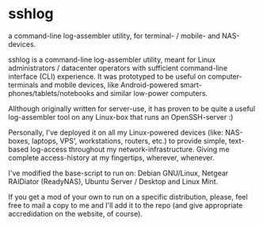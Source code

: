 sshlog
======

a command-line log-assembler utility, for terminal- / mobile- and NAS-devices.

sshlog is a command-line log-assembler utility, meant for Linux administrators / datacenter operators with sufficient command-line interface (CLI) experience. It was prototyped to be useful on computer-terminals and mobile devices, like Android-powered smart-phones/tablets/notebooks and similar low-power computers.

Allthough originally written for server-use, it has proven to be quite a useful log-assembler tool on any Linux-box that runs an OpenSSH-server :)

Personally, I've deployed it on all my Linux-powered devices (like: NAS-boxes, laptops, VPS', workstations, routers, etc.) to provide simple, text-based log-access throughout my network-infrastructure. Giving me complete access-history at my fingertips, wherever, whenever.

I've modified the base-script to run on: Debian GNU/Linux, Netgear RAIDiator (ReadyNAS), Ubuntu Server / Desktop and Linux Mint.

If you get a mod of your own to run on a specific distribution, please, feel free to mail a copy to me and I'll add it to the repo (and give appropriate accredidation on the website, of course).
